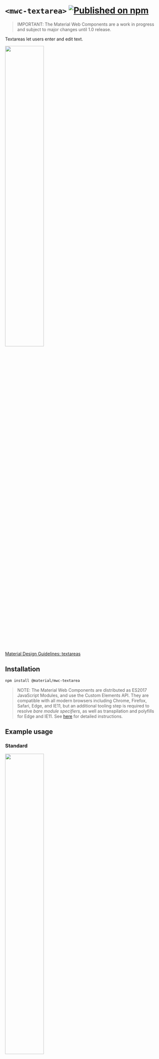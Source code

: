 # `<mwc-textarea>` [![Published on npm](https://img.shields.io/npm/v/@material/mwc-textarea.svg)](https://www.npmjs.com/package/@material/mwc-textarea)

> IMPORTANT: The Material Web Components are a work in progress and subject to
> major changes until 1.0 release.

Textareas let users enter and edit text.

<img src="images/standard.png" width="50%">

[Material Design Guidelines: textareas](https://material.io/design/components/text-fields.html)

## Installation

```sh
npm install @material/mwc-textarea
```

> NOTE: The Material Web Components are distributed as ES2017 JavaScript
> Modules, and use the Custom Elements API. They are compatible with all modern
> browsers including Chrome, Firefox, Safari, Edge, and IE11, but an additional
> tooling step is required to resolve *bare module specifiers*, as well as
> transpilation and polyfills for Edge and IE11. See
> [here](https://github.com/material-components/material-components-web-components#quick-start)
> for detailed instructions.

## Example usage

### Standard

<img src="images/standard.png" width="50%">

```html
<mwc-textarea label="My Textarea"></mwc-textarea>

<script type="module">
  import '@material/mwc-textarea';
</script>
```

### Helper Text

<img src="images/helper.png" width="50%">

```html
<mwc-textarea label="My Textarea" helper="Helper Text"></mwc-textarea>

<script type="module">
  import '@material/mwc-textarea';
</script>
```

### Primary Color

<img src="images/color-primary.png" width="50%">

```html
<style>
  mwc-textarea {
    --mdc-theme-primary: green;
  }
</style>

<mwc-textarea
    label="My Textarea"
    required>
</mwc-textarea>

<script type="module">
  import '@material/mwc-textarea';
</script>
```

## Variants


### Outlined

<img src="images/outlined.png" width="50%">

```html
<mwc-textarea
    outlined
    label="My Textarea">
</mwc-textarea>

<script type="module">
  import '@material/mwc-textarea';
</script>
```

#### Shaping Outlined

<img src="images/shape-left.png" width="50%">
<img src="images/shape-right.png" width="50%">
<img src="images/shape-left-right.png" width="50%">

```html
<style>
  mwc-textarea.left {
    --mdc-notched-outline-leading-width: 28px;
    --mdc-notched-outline-leading-border-radius: 28px 0 0 28px;
  }

  mwc-textarea.right {
    --mdc-notched-outline-trailing-border-radius: 0 28px 28px 0;
  }
</style>

<mwc-textarea
    class="left";
    label="My Textarea"
    outlined>
</mwc-textarea>

<mwc-textarea
    class="right";
    label="My Textarea"
    outlined>
</mwc-textarea>

<mwc-textarea
    class="left right";
    label="My Textarea"
    outlined>
</mwc-textarea>

<script type="module">
  import '@material/mwc-textarea';
</script>
```

### Fullwidth

<img src="images/fullwidth-outlined.png" width="50%">

```html
<!-- Note: Fullwidth does not support label; only placeholder -->
<mwc-textarea outlined fullwidth placeholder="My Textarea"></mwc-textarea>

<script type="module">
  import '@material/mwc-textarea';
</script>
```

## API

### Properties/Attributes

| Name                | Type           | Description
| ------------------- | -------------- |------------
| `rows`              | `number`       | Sets number of visible text lines.
| `cols`              | `number`       | Sets the visible width of the textarea.
| `value`             | `string`       | The input control's value.
| `type`              | `TypeKeyword*` | A string specifying the type of control to render.
| `label`             | `string`       | Sets floating label value.
| `placeholder`       | `string`       | Sets disappearing input placeholder.
| `icon`              | `string`       | Leading icon to display in input. See [`mwc-icon`](https://github.com/material-components/material-components-web-components/tree/master/packages/icon).
| `iconTrailing`      | `string`       | Trailing icon to display in input. See [`mwc-icon`](https://github.com/material-components/material-components-web-components/tree/master/packages/icon).
| `disabled`          | `boolean`      | Whether or not the input should be disabled.
| `required`          | `boolean`      | Displays error state if value is empty and input is blurred.
| `maxlength`         | `number`       | Maximum length to accept input.
| `charCounter`       | `boolean`      | **Note: requries `maxlength` to be set.** Display character counter with max length.
| `outlined`          | `boolean`      | Whether or not to show the material outlined variant.
| `fullwidth`         | `boolean`      | Whether or not to make the input fullwidth. No longer displays `label`; only `placeholder` and `helper`.
| `helper`            | `string`       | Helper text to display below the input. Display default only when focused.
| `helperPersistent`  | `boolean`      | Always show the helper text despite focus.

\*  `TypeKeyword` is exported by `mwc-textarea` and `mwc-textarea-base` and `mwc-textarea`
```ts
type TypeKeyword =
    'hidden'|'text'|'search'|'tel'|'url'|'email'|'password'|'datetime'|'date'|
    'month'|'week'|'time'|'datetime-local'|'number'|'range'|'color'|'checkbox'|
    'radio'|'file'|'submit'|'image'|'reset'|'button';
```

### CSS Custom Properties

Inherits CSS Custom properties from:
* [`mwc-ripple`](https://github.com/material-components/material-components-web-components/tree/master/packages/ripple)
* [`mwc-notched-outline`](https://github.com/material-components/material-components-web-components/tree/master/packages/notched-outline).
* [`mwc-icon`](https://github.com/material-components/material-components-web-components/tree/master/packages/icon)

| Name                                              | Default               | Description
| ------------------------------------------------- | --------------------- |------------
| `--mdc-theme-primary`                             | `#6200ee`             | Color when active of the underline ripple, the outline, and the caret.
| `--mdc-theme-error`                               | `#b00020`             | Color when errored of the underline, the outline, the caret, and the icons.
| `--mdc-text-area-filled-border-radius`           | `4px 4px 0 0`          | Border radius of the standard / filled textarea's background filling.
| `--mdc-text-area-outlined-idle-border-color`     | `rgba(0, 0, 0, 0.38)`  | Color of the outlined textarea's  outline when idle.
| `--mdc-text-area-outlined-hover-border-color`    | `rgba(0, 0, 0, 0.87)`  | Color of the outlined textarea's outline when hovering.
| `--mdc-text-area-outlined-disabled-border-color` | `rgba(0, 0, 0, 0.06)`  | Color of the outlined textarea's outline when disabled.

## Additional references

- [MDC Web textfields](https://material.io/develop/web/components/input-controls/text-field/)

